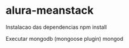 # alura-meanstack

Instalacao das dependencias 
npm install

Executar mongodb (mongoose plugin)
mongod
